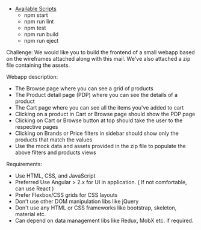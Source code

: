 - [Available Scripts](#available-scripts)
  - npm start
  - npm run lint
  - npm test
  - npm run build
  - npm run eject


Challenge:
We would like you to build the frontend of a small webapp based on the wireframes attached along with this mail. We've also attached a zip file containing the assets.


Webapp description:
* The Browse page where you can see a grid of products
* The Product detail page (PDP) where you can see the details of a product
* The Cart page where you can see all the items you've added to cart
* Clicking on a product in Cart or Browse page should show the PDP page
* Clicking on Cart or Browse button at top should take the user to the respective pages
* Clicking on Brands or Price filters in sidebar should show only the products that match the values
* Use the mock data and assets provided in the zip file to populate the above filters and products views

 
Requirements:
* Use HTML, CSS, and JavaScript
* Preferred Use Angular > 2.x for UI in application. ( If not comfortable, can use React )
* Prefer Flexbox/CSS grids for CSS layouts
* Don’t use other DOM manipulation libs like jQuery
* Don't use any HTML or CSS frameworks like bootstrap, skeleton, material etc.
* Can depend on data management libs like Redux, MobX etc. if required.
